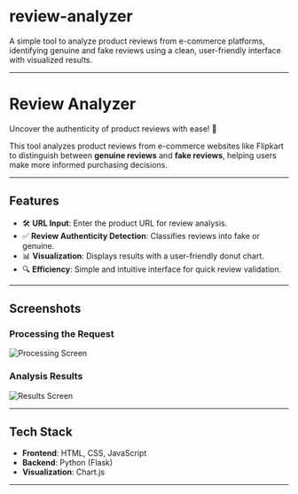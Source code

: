 # review-analyzer
A simple tool to analyze product reviews from e-commerce platforms, identifying genuine and fake reviews using a clean, user-friendly interface with visualized results.

---

# Review Analyzer

Uncover the authenticity of product reviews with ease! 🚀  

This tool analyzes product reviews from e-commerce websites like Flipkart to distinguish between **genuine reviews** and **fake reviews**, helping users make more informed purchasing decisions.

---

## Features

- 🛠️ **URL Input**: Enter the product URL for review analysis.
- ✅ **Review Authenticity Detection**: Classifies reviews into fake or genuine.
- 📊 **Visualization**: Displays results with a user-friendly donut chart.
- 🔍 **Efficiency**: Simple and intuitive interface for quick review validation.

---

## Screenshots

### Processing the Request
![Processing Screen](path/to/processing-image.png)

### Analysis Results
![Results Screen](path/to/results-image.png)

---

## Tech Stack

- **Frontend**: HTML, CSS, JavaScript  
- **Backend**: Python (Flask)  
- **Visualization**: Chart.js

---

